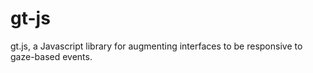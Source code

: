 # gt-js
gt.js, a Javascript library for augmenting interfaces to be responsive to gaze-based events.
